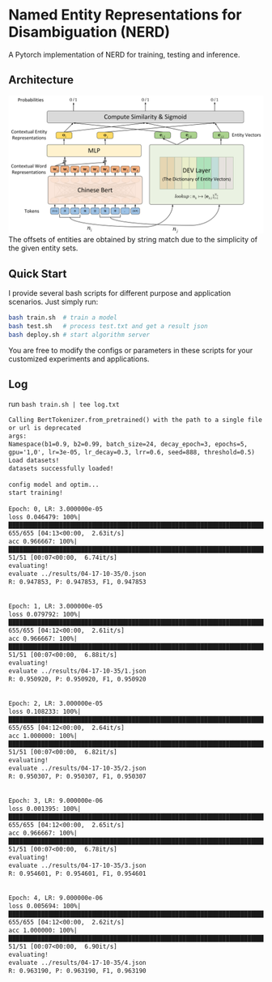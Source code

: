 # Named Entity Representations for Disambiguation (NERD)
A Pytorch implementation of NERD for training, testing and inference.

## Architecture
![avatar](imgs/nerd.png "NERD")
The offsets of entities are obtained by string match due to the simplicity of the given entity sets.

## Quick Start
I provide several bash scripts for different purpose and application scenarios. Just simply run:
```Bash
bash train.sh  # train a model
bash test.sh   # process test.txt and get a result json
bash deploy.sh # start algorithm server
```
You are free to modify the configs or parameters in these scripts for your customized experiments and applications.

## Log
run `bash train.sh | tee log.txt`
```
Calling BertTokenizer.from_pretrained() with the path to a single file or url is deprecated
args:
Namespace(b1=0.9, b2=0.99, batch_size=24, decay_epoch=3, epochs=5, gpu='1,0', lr=3e-05, lr_decay=0.3, lrr=0.6, seed=888, threshold=0.5)
Load datasets!
datasets successfully loaded!

config model and optim...
start training!

Epoch: 0, LR: 3.000000e-05
loss 0.046479: 100%|█████████████████████████████████████████████████████████████████████████████████████████████████| 655/655 [04:13<00:00,  2.63it/s]
acc 0.966667: 100%|████████████████████████████████████████████████████████████████████████████████████████████████████| 51/51 [00:07<00:00,  6.74it/s]
evaluating!
evaluate ../results/04-17-10-35/0.json
R: 0.947853, P: 0.947853, F1, 0.947853


Epoch: 1, LR: 3.000000e-05
loss 0.079792: 100%|█████████████████████████████████████████████████████████████████████████████████████████████████| 655/655 [04:12<00:00,  2.61it/s]
acc 0.966667: 100%|████████████████████████████████████████████████████████████████████████████████████████████████████| 51/51 [00:07<00:00,  6.88it/s]
evaluating!
evaluate ../results/04-17-10-35/1.json
R: 0.950920, P: 0.950920, F1, 0.950920


Epoch: 2, LR: 3.000000e-05
loss 0.108233: 100%|█████████████████████████████████████████████████████████████████████████████████████████████████| 655/655 [04:12<00:00,  2.64it/s]
acc 1.000000: 100%|████████████████████████████████████████████████████████████████████████████████████████████████████| 51/51 [00:07<00:00,  6.82it/s]
evaluating!
evaluate ../results/04-17-10-35/2.json
R: 0.950307, P: 0.950307, F1, 0.950307


Epoch: 3, LR: 9.000000e-06
loss 0.001395: 100%|█████████████████████████████████████████████████████████████████████████████████████████████████| 655/655 [04:12<00:00,  2.65it/s]
acc 0.966667: 100%|████████████████████████████████████████████████████████████████████████████████████████████████████| 51/51 [00:07<00:00,  6.78it/s]
evaluating!
evaluate ../results/04-17-10-35/3.json
R: 0.954601, P: 0.954601, F1, 0.954601


Epoch: 4, LR: 9.000000e-06
loss 0.005694: 100%|█████████████████████████████████████████████████████████████████████████████████████████████████| 655/655 [04:12<00:00,  2.62it/s]
acc 1.000000: 100%|████████████████████████████████████████████████████████████████████████████████████████████████████| 51/51 [00:07<00:00,  6.90it/s]
evaluating!
evaluate ../results/04-17-10-35/4.json
R: 0.963190, P: 0.963190, F1, 0.963190
```
